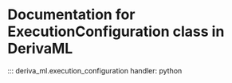 # Documentation for ExecutionConfiguration class in DerivaML

::: deriva_ml.execution_configuration
    handler: python
